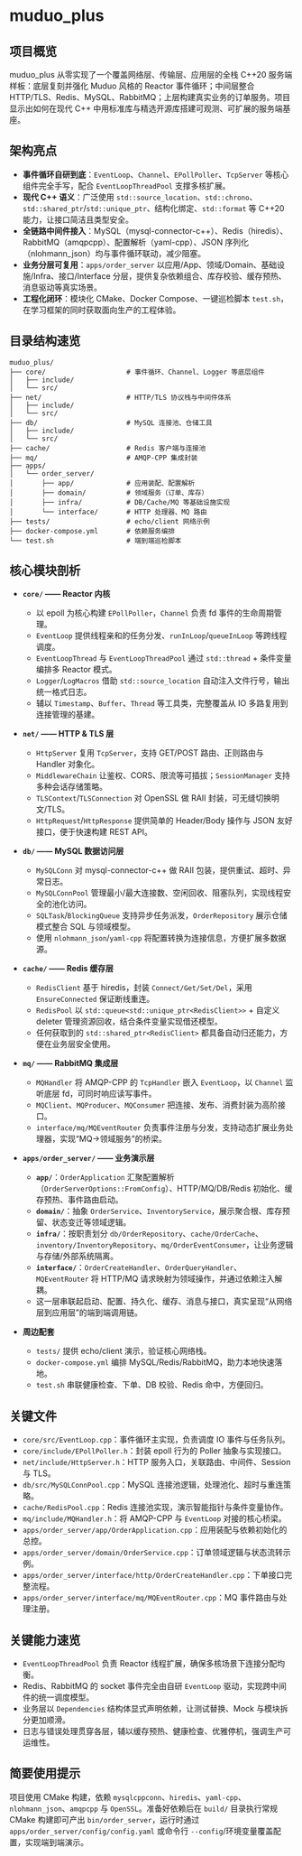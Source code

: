 # muduo_plus

## 项目概览
muduo_plus 从零实现了一个覆盖网络层、传输层、应用层的全栈 C++20 服务端样板：底层复刻并强化 Muduo 风格的 Reactor 事件循环；中间层整合 HTTP/TLS、Redis、MySQL、RabbitMQ；上层构建真实业务的订单服务。项目显示出如何在现代 C++ 中用标准库与精选开源库搭建可观测、可扩展的服务端基座。

## 架构亮点
- **事件循环自研到底**：`EventLoop`、`Channel`、`EPollPoller`、`TcpServer` 等核心组件完全手写，配合 `EventLoopThreadPool` 支撑多核扩展。
- **现代 C++ 语义**：广泛使用 `std::source_location`、`std::chrono`、`std::shared_ptr`/`std::unique_ptr`、结构化绑定、`std::format` 等 C++20 能力，让接口简洁且类型安全。
- **全链路中间件接入**：MySQL（mysql-connector-c++）、Redis（hiredis）、RabbitMQ（amqpcpp）、配置解析（yaml-cpp）、JSON 序列化（nlohmann_json）均与事件循环联动，减少阻塞。
- **业务分层可复用**：`apps/order_server` 以应用/App、领域/Domain、基础设施/Infra、接口/Interface 分层，提供复杂依赖组合、库存校验、缓存预热、消息驱动等真实场景。
- **工程化闭环**：模块化 CMake、Docker Compose、一键巡检脚本 `test.sh`，在学习框架的同时获取面向生产的工程体验。

## 目录结构速览
```
muduo_plus/
├── core/                    # 事件循环、Channel、Logger 等底层组件
│   ├── include/
│   └── src/
├── net/                     # HTTP/TLS 协议栈与中间件体系
│   ├── include/
│   └── src/
├── db/                      # MySQL 连接池、仓储工具
│   ├── include/
│   └── src/
├── cache/                   # Redis 客户端与连接池
├── mq/                      # AMQP-CPP 集成封装
├── apps/
│   └── order_server/
│       ├── app/             # 应用装配、配置解析
│       ├── domain/          # 领域服务（订单、库存）
│       ├── infra/           # DB/Cache/MQ 等基础设施实现
│       └── interface/       # HTTP 处理器、MQ 路由
├── tests/                   # echo/client 网络示例
├── docker-compose.yml       # 依赖服务编排
└── test.sh                  # 端到端巡检脚本
```

## 核心模块剖析
- **`core/` —— Reactor 内核**  
  - 以 epoll 为核心构建 `EPollPoller`，`Channel` 负责 fd 事件的生命周期管理。  
  - `EventLoop` 提供线程亲和的任务分发、`runInLoop`/`queueInLoop` 等跨线程调度。  
  - `EventLoopThread` 与 `EventLoopThreadPool` 通过 `std::thread` + 条件变量编排多 Reactor 模式。  
  - `Logger`/`LogMacros` 借助 `std::source_location` 自动注入文件行号，输出统一格式日志。  
  - 辅以 `Timestamp`、`Buffer`、`Thread` 等工具类，完整覆盖从 IO 多路复用到连接管理的基建。

- **`net/` —— HTTP & TLS 层**  
  - `HttpServer` 复用 `TcpServer`，支持 GET/POST 路由、正则路由与 Handler 对象化。  
  - `MiddlewareChain` 让鉴权、CORS、限流等可插拔；`SessionManager` 支持多种会话存储策略。  
  - `TLSContext`/`TLSConnection` 对 OpenSSL 做 RAII 封装，可无缝切换明文/TLS。  
  - `HttpRequest`/`HttpResponse` 提供简单的 Header/Body 操作与 JSON 友好接口，便于快速构建 REST API。

- **`db/` —— MySQL 数据访问层**  
  - `MySQLConn` 对 mysql-connector-c++ 做 RAII 包装，提供重试、超时、异常日志。  
  - `MySQLConnPool` 管理最小/最大连接数、空闲回收、阻塞队列，实现线程安全的池化访问。  
  - `SQLTask`/`BlockingQueue` 支持异步任务派发，`OrderRepository` 展示仓储模式整合 SQL 与领域模型。  
  - 使用 `nlohmann_json`/`yaml-cpp` 将配置转换为连接信息，方便扩展多数据源。

- **`cache/` —— Redis 缓存层**  
  - `RedisClient` 基于 hiredis，封装 `Connect/Get/Set/Del`，采用 `EnsureConnected` 保证断线重连。  
  - `RedisPool` 以 `std::queue<std::unique_ptr<RedisClient>>` + 自定义 deleter 管理资源回收，结合条件变量实现借还模型。  
  - 任何获取到的 `std::shared_ptr<RedisClient>` 都具备自动归还能力，方便在业务层安全使用。

- **`mq/` —— RabbitMQ 集成层**  
  - `MQHandler` 将 AMQP-CPP 的 `TcpHandler` 嵌入 `EventLoop`，以 `Channel` 监听底层 fd，可同时响应读写事件。  
  - `MQClient`、`MQProducer`、`MQConsumer` 把连接、发布、消费封装为高阶接口。  
  - `interface/mq/MQEventRouter` 负责事件注册与分发，支持动态扩展业务处理器，实现“MQ→领域服务”的桥梁。

- **`apps/order_server/` —— 业务演示层**  
  - **`app/`**：`OrderApplication` 汇聚配置解析（`OrderServerOptions::FromConfig`）、HTTP/MQ/DB/Redis 初始化、缓存预热、事件路由启动。  
  - **`domain/`**：抽象 `OrderService`、`InventoryService`，展示聚合根、库存预留、状态变迁等领域逻辑。  
  - **`infra/`**：按职责划分 `db/OrderRepository`、`cache/OrderCache`、`inventory/InventoryRepository`、`mq/OrderEventConsumer`，让业务逻辑与存储/外部系统隔离。  
  - **`interface/`**：`OrderCreateHandler`、`OrderQueryHandler`、`MQEventRouter` 将 HTTP/MQ 请求映射为领域操作，并通过依赖注入解耦。  
  - 这一层串联起启动、配置、持久化、缓存、消息与接口，真实呈现“从网络层到应用层”的端到端调用链。

- **周边配套**  
  - `tests/` 提供 echo/client 演示，验证核心网络栈。  
  - `docker-compose.yml` 编排 MySQL/Redis/RabbitMQ，助力本地快速落地。  
  - `test.sh` 串联健康检查、下单、DB 校验、Redis 命中，方便回归。

## 关键文件
- `core/src/EventLoop.cpp`：事件循环主实现，负责调度 IO 事件与任务队列。
- `core/include/EPollPoller.h`：封装 epoll 行为的 Poller 抽象与实现接口。
- `net/include/HttpServer.h`：HTTP 服务入口，关联路由、中间件、Session 与 TLS。
- `db/src/MySQLConnPool.cpp`：MySQL 连接池逻辑，处理池化、超时与重连策略。
- `cache/RedisPool.cpp`：Redis 连接池实现，演示智能指针与条件变量协作。
- `mq/include/MQHandler.h`：将 AMQP-CPP 与 `EventLoop` 对接的核心桥梁。
- `apps/order_server/app/OrderApplication.cpp`：应用装配与依赖初始化的总控。
- `apps/order_server/domain/OrderService.cpp`：订单领域逻辑与状态流转示例。
- `apps/order_server/interface/http/OrderCreateHandler.cpp`：下单接口完整流程。
- `apps/order_server/interface/mq/MQEventRouter.cpp`：MQ 事件路由与处理注册。

## 关键能力速览
- `EventLoopThreadPool` 负责 Reactor 线程扩展，确保多核场景下连接分配均衡。
- Redis、RabbitMQ 的 socket 事件完全由自研 `EventLoop` 驱动，实现跨中间件的统一调度模型。
- 业务层以 `Dependencies` 结构体显式声明依赖，让测试替换、Mock 与模块拆分更加顺滑。
- 日志与错误处理贯穿各层，辅以缓存预热、健康检查、优雅停机，强调生产可运维性。

## 简要使用提示
项目使用 CMake 构建，依赖 `mysqlcppconn`、`hiredis`、`yaml-cpp`、`nlohmann_json`、`amqpcpp` 与 `OpenSSL`。准备好依赖后在 `build/` 目录执行常规 CMake 构建即可产出 `bin/order_server`，运行时通过 `apps/order_server/config/config.yaml` 或命令行 `--config`/环境变量覆盖配置，实现端到端演示。
